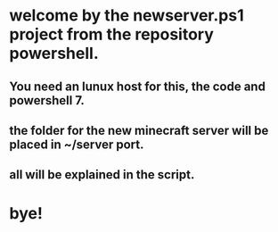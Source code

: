 # welcome by the newserver.ps1 project from the repository powershell.
## You need an lunux host for this, the code and powershell 7.
## the folder for the new minecraft server will be placed in ~/server port.
## all will be explained in the script.
# bye!

